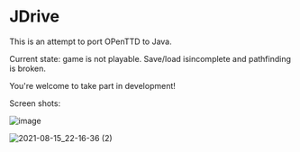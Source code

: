 # JDrive

This is an attempt to port OPenTTD to Java.

Current state: game is not playable. Save/load isincomplete and pathfinding is broken.

You're welcome to take part in development!

Screen shots:

![image](https://user-images.githubusercontent.com/11458393/130508122-ea062c84-1a82-4f90-ab91-c5e9f677639f.png)


![2021-08-15_22-16-36 (2)](https://user-images.githubusercontent.com/11458393/129686284-d844865f-4f69-4e1d-9596-0c3c8c88398b.png)


